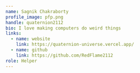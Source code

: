 ```yaml
---
name: Sagnik Chakraborty
profile_image: pfp.png
handle: quaternion2112
bio: I love making computers do weird things
links:
  - name: website
    link: https://quaternion-universe.vercel.app/
  - name: github
    link: https://github.com/RedFlame2112
role: Helper
---
```

